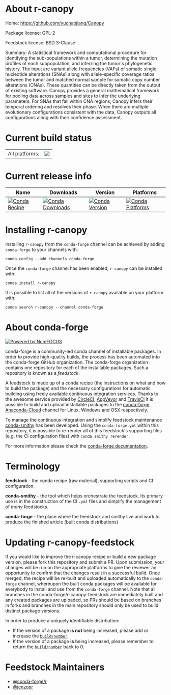 About r-canopy
==============

Home: https://github.com/yuchaojiang/Canopy

Package license: GPL-2

Feedstock license: BSD 3-Clause

Summary: A statistical framework and computational procedure for identifying the sub-populations within a tumor, determining the mutation profiles of each  subpopulation, and inferring the tumor's phylogenetic history. The input are  variant allele frequencies (VAFs) of somatic single nucleotide alterations  (SNAs) along with allele-specific coverage ratios between the tumor and matched normal sample for somatic copy number alterations (CNAs). These quantities can be directly taken from the output of existing software. Canopy provides a  general mathematical framework for pooling data across samples and sites to  infer the underlying parameters. For SNAs that fall within CNA regions, Canopy infers their temporal ordering and resolves their phase.  When there are  multiple evolutionary configurations consistent with the data, Canopy outputs  all configurations along with their confidence assessment.



Current build status
====================


<table><tr><td>All platforms:</td>
    <td>
      <a href="https://dev.azure.com/conda-forge/feedstock-builds/_build/latest?definitionId=7972&branchName=master">
        <img src="https://dev.azure.com/conda-forge/feedstock-builds/_apis/build/status/r-canopy-feedstock?branchName=master">
      </a>
    </td>
  </tr>
</table>

Current release info
====================

| Name | Downloads | Version | Platforms |
| --- | --- | --- | --- |
| [![Conda Recipe](https://img.shields.io/badge/recipe-r--canopy-green.svg)](https://anaconda.org/conda-forge/r-canopy) | [![Conda Downloads](https://img.shields.io/conda/dn/conda-forge/r-canopy.svg)](https://anaconda.org/conda-forge/r-canopy) | [![Conda Version](https://img.shields.io/conda/vn/conda-forge/r-canopy.svg)](https://anaconda.org/conda-forge/r-canopy) | [![Conda Platforms](https://img.shields.io/conda/pn/conda-forge/r-canopy.svg)](https://anaconda.org/conda-forge/r-canopy) |

Installing r-canopy
===================

Installing `r-canopy` from the `conda-forge` channel can be achieved by adding `conda-forge` to your channels with:

```
conda config --add channels conda-forge
```

Once the `conda-forge` channel has been enabled, `r-canopy` can be installed with:

```
conda install r-canopy
```

It is possible to list all of the versions of `r-canopy` available on your platform with:

```
conda search r-canopy --channel conda-forge
```


About conda-forge
=================

[![Powered by NumFOCUS](https://img.shields.io/badge/powered%20by-NumFOCUS-orange.svg?style=flat&colorA=E1523D&colorB=007D8A)](http://numfocus.org)

conda-forge is a community-led conda channel of installable packages.
In order to provide high-quality builds, the process has been automated into the
conda-forge GitHub organization. The conda-forge organization contains one repository
for each of the installable packages. Such a repository is known as a *feedstock*.

A feedstock is made up of a conda recipe (the instructions on what and how to build
the package) and the necessary configurations for automatic building using freely
available continuous integration services. Thanks to the awesome service provided by
[CircleCI](https://circleci.com/), [AppVeyor](https://www.appveyor.com/)
and [TravisCI](https://travis-ci.com/) it is possible to build and upload installable
packages to the [conda-forge](https://anaconda.org/conda-forge)
[Anaconda-Cloud](https://anaconda.org/) channel for Linux, Windows and OSX respectively.

To manage the continuous integration and simplify feedstock maintenance
[conda-smithy](https://github.com/conda-forge/conda-smithy) has been developed.
Using the ``conda-forge.yml`` within this repository, it is possible to re-render all of
this feedstock's supporting files (e.g. the CI configuration files) with ``conda smithy rerender``.

For more information please check the [conda-forge documentation](https://conda-forge.org/docs/).

Terminology
===========

**feedstock** - the conda recipe (raw material), supporting scripts and CI configuration.

**conda-smithy** - the tool which helps orchestrate the feedstock.
                   Its primary use is in the construction of the CI ``.yml`` files
                   and simplify the management of *many* feedstocks.

**conda-forge** - the place where the feedstock and smithy live and work to
                  produce the finished article (built conda distributions)


Updating r-canopy-feedstock
===========================

If you would like to improve the r-canopy recipe or build a new
package version, please fork this repository and submit a PR. Upon submission,
your changes will be run on the appropriate platforms to give the reviewer an
opportunity to confirm that the changes result in a successful build. Once
merged, the recipe will be re-built and uploaded automatically to the
`conda-forge` channel, whereupon the built conda packages will be available for
everybody to install and use from the `conda-forge` channel.
Note that all branches in the conda-forge/r-canopy-feedstock are
immediately built and any created packages are uploaded, so PRs should be based
on branches in forks and branches in the main repository should only be used to
build distinct package versions.

In order to produce a uniquely identifiable distribution:
 * If the version of a package **is not** being increased, please add or increase
   the [``build/number``](https://conda.io/docs/user-guide/tasks/build-packages/define-metadata.html#build-number-and-string).
 * If the version of a package **is** being increased, please remember to return
   the [``build/number``](https://conda.io/docs/user-guide/tasks/build-packages/define-metadata.html#build-number-and-string)
   back to 0.

Feedstock Maintainers
=====================

* [@conda-forge/r](https://github.com/conda-forge/r/)
* [@jenzopr](https://github.com/jenzopr/)


